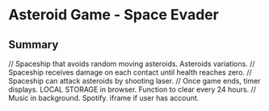 
# Asteroid Game - Space Evader


## Summary

// Spaceship that avoids random moving asteroids. Asteroids variations. 
// Spaceship receives damage on each contact until health reaches zero.
// Spaceship can attack asteroids by shooting laser.
// Once game ends, timer displays. LOCAL STORAGE in browser. Function to clear every 24 hours. 
// Music in background. Spotify. iframe if user has account.



